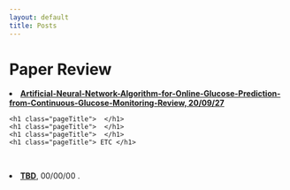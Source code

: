 ```yaml
---
layout: default
title: Posts
---
```


<div class="post">
	<h1 class="pageTitle"> Paper Review </h1>
		<li><a href="https://dongsikchoi.github.io/_posts/2020-09-27-Artificial-Neural-Network-Algorithm-for-Online-Glucose-Prediction-from-Continuous-Glucose-Monitoring-Review.markdown/" target="_blank"> <b> Artificial-Neural-Network-Algorithm-for-Online-Glucose-Prediction-from-Continuous-Glucose-Monitoring-Review, 20/09/27 </b></a></li>



	<h1 class="pageTitle">  </h1>
	<h1 class="pageTitle">  </h1>
	<h1 class="pageTitle">  </h1>
	<h1 class="pageTitle"> ETC </h1>
​		<li><a href="https://dongsikchoi.github.io/" target="_blank"> <b> TBD</b></a>, 00/00/00 .</li>